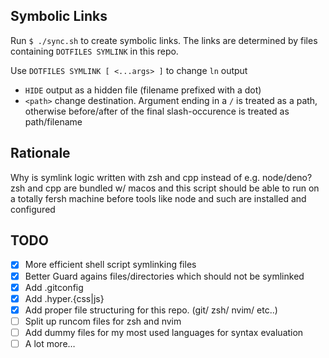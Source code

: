 ## Symbolic Links

Run `$ ./sync.sh` to create symbolic links. The links are determined by files containing `DOTFILES SYMLINK` in this repo.

Use `DOTFILES SYMLINK [ <...args> ]` to change `ln` output
- `HIDE` output as a hidden file (filename prefixed with a dot)
- `<path>` change destination. Argument ending in a `/` is treated as a path, otherwise before/after of the final slash-occurence is treated as path/filename

## Rationale

Why is symlink logic written with zsh and cpp instead of e.g. node/deno? zsh and cpp are bundled w/ macos and this script should be able to run on a totally fersh machine before tools like node and such are installed and configured

## TODO
- [x] More efficient shell script symlinking files
- [x] Better Guard agains files/directories which should not be symlinked
- [x] Add .gitconfig
- [x] Add .hyper.{css|js}
- [x] Add proper file structuring for this repo. (git/ zsh/ nvim/ etc..)
- [ ] Split up runcom files for zsh and nvim
- [ ] Add dummy files for my most used languages for syntax evaluation
- [ ] A lot more…

<!-- {
    "workbench.colorTheme": "Default Light+",
    
    "window.titleBarStyle": "native",

    "editor.lineNumbers": "off",
    "editor.folding": false,
    // "editor.glyphMargin": true,
    "editor.guides.indentation": false,

    

    "editor.scrollbar.horizontal": "hidden",
    "editor.scrollbar.vertical": "hidden",
    "editor.minimap.enabled": false,
    "breadcrumbs.enabled": false,
    "editor.glyphMargin": false,
    // "editor.overviewRulerBorder": false,
    // "editor.hideCursorInOverviewRuler": true
    // "editor.decorations."

    "customizeUI.titleBar": "frameless",

    "editor.padding.top": 10,

} -->


